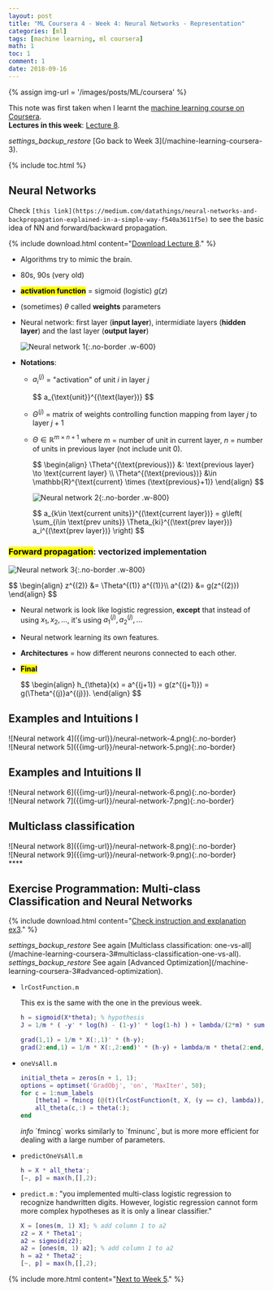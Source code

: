 ```yaml
---
layout: post
title: "ML Coursera 4 - Week 4: Neural Networks - Representation"
categories: [ml]
tags: [machine learning, ml coursera]
math: 1
toc: 1
comment: 1
date: 2018-09-16
---
```


{% assign img-url = '/images/posts/ML/coursera' %}

This note was first taken when I learnt the [machine learning course on Coursera](https://www.coursera.org/learn/machine-learning/).<br />
**Lectures in this week**: [Lecture 8](/files/ML-coursera/Lecture8.pdf).

<div class="see-again">
<i class="material-icons">settings_backup_restore</i>
<span markdown="1">
[Go back to Week 3](/machine-learning-coursera-3).
</span>
</div>

{% include toc.html %}

## Neural Networks

Check `[this link](https://medium.com/datathings/neural-networks-and-backpropagation-explained-in-a-simple-way-f540a3611f5e)` to see the basic idea of NN and forward/backward propagation.

{% include download.html content="[Download Lecture 8](/files/ML-coursera/Lecture8.pdf)." %}

- Algorithms try to mimic the brain.
- 80s, 90s (very old)
- **<mark>activation function</mark>** = sigmoid (logistic) $g(z)$
- (sometimes) $\theta$ called **weights** parameters
- Neural network: first layer (**input layer**), intermidiate layers (**hidden layer**) and the last layer (**output layer**)

	![Neural network 1]({{img-url}}/neural-network-1.png){:.no-border .w-600}

- **Notations**:
	- $a_i^{(j)}$ = "activation" of unit $i$ in layer $j$

		<div class="p-mark">
		$$
		a_{\text{unit}}^{(\text{layer})}
		$$
		</div>

	- $\Theta^{(j)}$ = matrix of weights controlling function mapping from layer $j$ to layer $j+1$
	- $\Theta \in \mathbb{R}^{m\times n+1}$ where $m$ = number of unit in current layer, $n$ = number of units in previous layer (not include unit 0).

		<div class="p-mark">
		$$
		\begin{align}
		\Theta^{(\text{previous})} &: \text{previous layer} \to \text{current layer} \\
		\Theta^{(\text{previous})} &\in \mathbb{R}^{\text{current} \times (\text{previous}+1)}
		\end{align}
		$$
		</div>

		![Neural network 2]({{img-url}}/neural-network-2.png){:.no-border .w-800}

		<div class="p-mark">
		$$
		a_{k\in \text{current units}}^{(\text{current layer})}
		= g\left( \sum_{i\in \text{prev units}} \Theta_{ki}^{(\text{prev layer})} a_i^{(\text{prev layer})} \right)
		$$
		</div>

### <mark>Forward propagation</mark>: vectorized implementation

![Neural network 3]({{img-url}}/neural-network-3.png){:.no-border .w-800}

<div class="p-mark">
$$
\begin{align}
z^{(2)} &= \Theta^{(1)} a^{(1)}\\ 
a^{(2)} &= g(z^{(2)})
\end{align}
$$
</div>

- Neural network is look like logistic regression, **except** that instead of using $x_1, x_2, \ldots$, it's using $a^{(j)}_1, a^{(j)}_2, \ldots$
- Neural network learning its own features.
- **Architectures** = how different neurons connected to each other.
- **<mark>Final</mark>**

	<div class="p-mark">
	$$
	\begin{align}
	h_{\theta}(x) = a^{(j+1)} = g(z^{(j+1)}) = g(\Theta^{(j)}a^{(j)}).
	\end{align}
	$$
	</div>

## Examples and Intuitions I

<div class="row d-flex" markdown="1">
<div class="col s12 l6" markdown="1">
![Neural network 4]({{img-url}}/neural-network-4.png){:.no-border}
</div>
<div class="col s12 l6" markdown="1">
![Neural network 5]({{img-url}}/neural-network-5.png){:.no-border}
</div>
</div>

## Examples and Intuitions II

<div class="row d-flex" markdown="1">
<div class="col s12 l6" markdown="1">
![Neural network 6]({{img-url}}/neural-network-6.png){:.no-border}
</div>
<div class="col s12 l6" markdown="1">
![Neural network 7]({{img-url}}/neural-network-7.png){:.no-border}
</div>
</div>

## Multiclass classification

<div class="row d-flex" markdown="1">
<div class="col s12 l6" markdown="1">
![Neural network 8]({{img-url}}/neural-network-8.png){:.no-border}
</div>
<div class="col s12 l6" markdown="1">
![Neural network 9]({{img-url}}/neural-network-9.png){:.no-border}
</div>
</div>****

## Exercise Programmation: Multi-class Classification and Neural Networks

{% include download.html content="[Check instruction and explanation ex3](/files/ML-coursera/ex3.pdf)." %}

<div class="see-again">
<i class="material-icons">settings_backup_restore</i>
<span markdown="1">
See again [Multiclass classification: one-vs-all](/machine-learning-coursera-3#multiclass-classification-one-vs-all).
</span>
</div>

<div class="see-again">
<i class="material-icons">settings_backup_restore</i>
<span markdown="1">
See again [Advanced Optimization](/machine-learning-coursera-3#advanced-optimization).
</span>
</div>

- `lrCostFunction.m`

  This ex is the same with the one in the previous week.

  ~~~ matlab
  h = sigmoid(X*theta); % hypothesis
  J = 1/m * ( -y' * log(h) - (1-y)' * log(1-h) ) + lambda/(2*m) * sum(theta(2:end).^2);
  
  grad(1,1) = 1/m * X(:,1)' * (h-y);
  grad(2:end,1) = 1/m * X(:,2:end)' * (h-y) + lambda/m * theta(2:end,1);
  ~~~

- `oneVsAll.m`

  ~~~ matlab
  initial_theta = zeros(n + 1, 1);
  options = optimset('GradObj', 'on', 'MaxIter', 50);
  for c = 1:num_labels
  	  [theta] = fmincg (@(t)(lrCostFunction(t, X, (y == c), lambda)), initial_theta, options);
  	  all_theta(c,:) = theta(:);
  end
  ~~~

  <p markdown="1" class="thi-tip">
    <i class="material-icons mat-icon">info</i>
    `fmincg` works similarly to `fminunc`, but is more more efficient for dealing with a large number of parameters.
  </p>

- `predictOneVsAll.m`

    ~~~ matlab
  h = X * all_theta';
  [~, p] = max(h,[],2);
    ~~~

- `predict.m` : "you implemented multi-class logistic regression to recognize handwritten digits. However, logistic regression cannot form more complex hypotheses as it is only a linear classifier."

	~~~ matlab
	X = [ones(m, 1) X]; % add column 1 to a2
	z2 = X * Theta1';
	a2 = sigmoid(z2);
	a2 = [ones(m, 1) a2]; % add column 1 to a2
	h = a2 * Theta2';
	[~, p] = max(h,[],2);
	~~~

{% include more.html content="[Next to Week 5](/machine-learning-coursera-5)." %}








